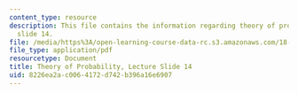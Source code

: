 ```yaml
---
content_type: resource
description: This file contains the information regarding theory of probability, lecture
  slide 14.
file: /media/https%3A/open-learning-course-data-rc.s3.amazonaws.com/18-175-theory-of-probability-spring-2014/8226ea2ac0064172d742b396a16e6907_MIT18_175S14_Lecture14.pdf
file_type: application/pdf
resourcetype: Document
title: Theory of Probability, Lecture Slide 14
uid: 8226ea2a-c006-4172-d742-b396a16e6907
---
```

